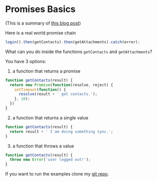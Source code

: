 # Promises Basics

(This is a summary of [this blog post](http://pouchdb.com/2015/05/18/we-have-a-problem-with-promises.html))

Here is a real world promise chain
```js
login().then(getContacts).then(getAttachments).catch(error);
```

What can you do inside the functions `getContacts` and `getAttachments`?

You have 3 options:

1. a function that returns a promise

```js
function getContacts(result) {
  return new Promise(function(resolve, reject) {
    setTimeout(function() {
      resolve(result + ' get contacts.');
    }, 10);
  })
}
```

2. a function that returns a single value

```js
function getContacts(result) {
  return result + ' I am doing something sync.';
}
```

3. a function that throws a value

```js
function getContacts(result) {
  throw new Error('user logged out!');
}
```

If you want to run the examples clone my [git repo](https://github.com/oren/promises-example).
